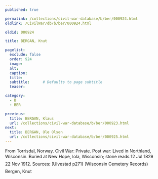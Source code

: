 ```yaml
---
published: true

permalink: /collections/civil-war-database/b/ber/000924.html
oldlink: /CivilWar/db/b/ber/000924.html

oldid: 000924

title: BERGAN, Knut

pagelist:
  exclude: false
  order: 924
  image: 
  alt:
  caption:
  title:
  subtitle:      # Defaults to page subtitle
  teaser:

category: 
  - B 
  - BER

previous:
  title: BERGAN, Klaus
  url: /collections/civil-war-database/b/ber/000923.html  
next:
  title: BERGAN, Ole Olsen
  url: /collections/civil-war-database/b/ber/000925.html   
---
```

From Torrisdal, Norway. Civil War: Private. Post war: Lived in Northland, Wisconsin. Buried at New Hope, Iola, Wisconsin; stone reads &#147;12 Jul 1829 &#150; 22 Nov 1912&#148;. Sources: (Ulvestad p271) (Wisconsin Cemetery Records) &#147;Bergen, Knut&#148;